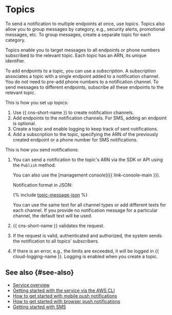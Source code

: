 # Topics

To send a notification to multiple endpoints at once, use _topics_. Topics also allow you to group messages by category, e.g., security alerts, promotional messages, etc. To group messages, create a separate topic for each category.

Topics enable you to target messages to all endpoints or phone numbers subscribed to the relevant topic. Each topic has an ARN, its unique identifier.

To add endpoints to a topic, you can use a _subscription_. A subscription associates a topic with a single endpoint added to a notification channel. You do not need to pre-add phone numbers to a notification channel. To send messages to different endpoints, subscribe all these endpoints to the relevant topic.

This is how you set up topics:

1. Use {{ cns-short-name }} to create notification channels.
1. Add endpoints to the notification channels. For SMS, adding an endpoint is optional.
1. Create a topic and enable logging to keep track of sent notifications.
1. Add a subscription to the topic, specifying the ARN of the previously created endpoint or a phone number for SMS notifications.

This is how you send notifications:

1. You can send a notification to the topic's ARN via the SDK or API using the `Publish` method.
   
    You can also use the [management console]({{ link-console-main }}).

    Notification format in JSON:

    {% include [topic-message-json](../../_includes/notifications/topic-message-json.md) %}

    You can use the same text for all channel types or add different texts for each channel. If you provide no notification message for a particular channel, the default text will be used.

1. {{ cns-short-name }} validates the request.
1. If the request is valid, authenticated and authorized, the system sends the notification to all topics’ subscribers.
1. If there is an error, e.g., the limits are exceeded, it will be logged in {{ cloud-logging-name }}. Logging is enabled when you create a topic.

## See also {#see-also}

* [Service overview](index.md)
* [Getting started with the service via the AWS CLI](../tools/aws-cli.md)
* [How to get started with mobile push notifications](../quickstart-push.md)
* [How to get started with browser push notifications](../quickstart-browser.md)
* [Getting started with SMS](../quickstart-sms.md)